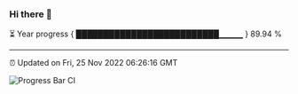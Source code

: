 ### Hi there 👋

⏳ Year progress { ██████████████████████████▁▁▁▁ } 89.94 %

---

⏰ Updated on Fri, 25 Nov 2022 06:26:16 GMT

![Progress Bar CI](https://github.com/ZhaoGui/ZhaoGui/workflows/Progress%20Bar%20CI/badge.svg)
